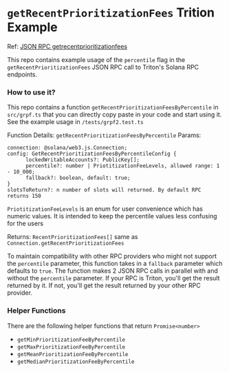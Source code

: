 # `getRecentPrioritizationFees` Trition Example

Ref: [JSON RPC getrecentprioritizationfees](https://solana.com/docs/rpc/http/getrecentprioritizationfees)

This repo contains example usage of the `percentile` flag in the `getRecentPrioritizationFees` JSON RPC call to Triton's Solana RPC endpoints.

### How to use it?
This repo contains a function `getRecentPrioritizationFeesByPercentile` in `src/grpf.ts` that you can directly copy paste in your code and start using it. See the example usage in `/tests/grpf2.test.ts`

Function Details:
`getRecentPrioritizationFeesByPercentile`
Params:
```
connection: @solana/web3.js.Connection;
config: GetRecentPrioritizationFeesByPercentileConfig {
      lockedWritableAccounts?: PublicKey[];
      percentile?: number | PriotitizationFeeLevels, allowed range: 1 - 10_000;
      fallback?: boolean, default: true;
}
slotsToReturn?: n number of slots will returned. By default RPC returns 150
```  

`PriotitizationFeeLevels` is an enum for user convenience which has numeric values. It is intended to keep the percentile values less confusing for the users

Returns: `RecentPrioritizationFees[]` same as `Connection.getRecentPrioritizationFees`

To maintain compatibility with other RPC providers who might not support the `percentile` parameter, this function takes in a `fallback` parameter which defaults to `true`. The function makes 2 JSON RPC calls in parallel with and without the `percentile` parameter. If your RPC is Triton, you'll get the result returned by it. If not, you'll get the result returned by your other RPC provider.

### Helper Functions
There are the following helper functions that return `Promise<number>`
- `getMinPrioritizationFeeByPercentile`
- `getMaxPrioritizationFeeByPercentile`
- `getMeanPrioritizationFeeByPercentile`
- `getMedianPrioritizationFeeByPercentile`